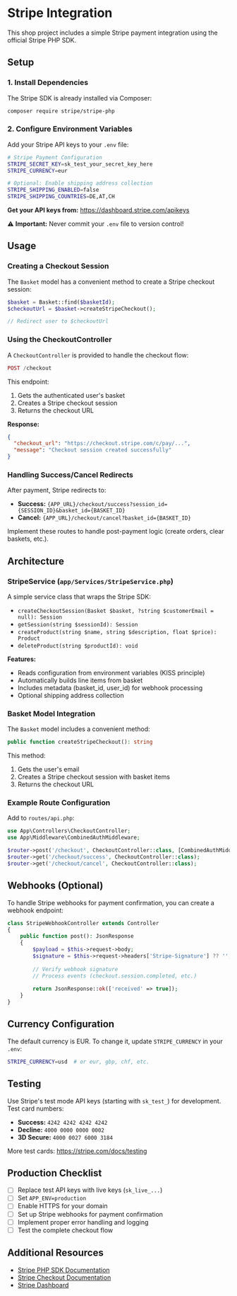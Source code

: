 # Stripe Integration

This shop project includes a simple Stripe payment integration using the official Stripe PHP SDK.

## Setup

### 1. Install Dependencies

The Stripe SDK is already installed via Composer:

```bash
composer require stripe/stripe-php
```
### 2. Configure Environment Variables

Add your Stripe API keys to your `.env` file:

```bash
# Stripe Payment Configuration
STRIPE_SECRET_KEY=sk_test_your_secret_key_here
STRIPE_CURRENCY=eur

# Optional: Enable shipping address collection
STRIPE_SHIPPING_ENABLED=false
STRIPE_SHIPPING_COUNTRIES=DE,AT,CH
```

**Get your API keys from:** https://dashboard.stripe.com/apikeys

⚠️ **Important:** Never commit your `.env` file to version control!

## Usage

### Creating a Checkout Session

The `Basket` model has a convenient method to create a Stripe checkout session:

```php
$basket = Basket::find($basketId);
$checkoutUrl = $basket->createStripeCheckout();

// Redirect user to $checkoutUrl
```

### Using the CheckoutController

A `CheckoutController` is provided to handle the checkout flow:

```php
POST /checkout
```

This endpoint:
1. Gets the authenticated user's basket
2. Creates a Stripe checkout session
3. Returns the checkout URL

**Response:**
```json
{
  "checkout_url": "https://checkout.stripe.com/c/pay/...",
  "message": "Checkout session created successfully"
}
```

### Handling Success/Cancel Redirects

After payment, Stripe redirects to:
- **Success:** `{APP_URL}/checkout/success?session_id={SESSION_ID}&basket_id={BASKET_ID}`
- **Cancel:** `{APP_URL}/checkout/cancel?basket_id={BASKET_ID}`

Implement these routes to handle post-payment logic (create orders, clear baskets, etc.).

## Architecture

### StripeService (`app/Services/StripeService.php`)

A simple service class that wraps the Stripe SDK:

- `createCheckoutSession(Basket $basket, ?string $customerEmail = null): Session`
- `getSession(string $sessionId): Session`
- `createProduct(string $name, string $description, float $price): Product`
- `deleteProduct(string $productId): void`

**Features:**
- Reads configuration from environment variables (KISS principle)
- Automatically builds line items from basket
- Includes metadata (basket_id, user_id) for webhook processing
- Optional shipping address collection

### Basket Model Integration

The `Basket` model includes a convenient method:

```php
public function createStripeCheckout(): string
```

This method:
1. Gets the user's email
2. Creates a Stripe checkout session with basket items
3. Returns the checkout URL

### Example Route Configuration

Add to `routes/api.php`:

```php
use App\Controllers\CheckoutController;
use App\Middleware\CombinedAuthMiddleware;

$router->post('/checkout', CheckoutController::class, [CombinedAuthMiddleware::class]);
$router->get('/checkout/success', CheckoutController::class);
$router->get('/checkout/cancel', CheckoutController::class);
```

## Webhooks (Optional)

To handle Stripe webhooks for payment confirmation, you can create a webhook endpoint:

```php
class StripeWebhookController extends Controller
{
    public function post(): JsonResponse
    {
        $payload = $this->request->body;
        $signature = $this->request->headers['Stripe-Signature'] ?? '';
        
        // Verify webhook signature
        // Process events (checkout.session.completed, etc.)
        
        return JsonResponse::ok(['received' => true]);
    }
}
```

## Currency Configuration

The default currency is EUR. To change it, update `STRIPE_CURRENCY` in your `.env`:

```bash
STRIPE_CURRENCY=usd  # or eur, gbp, chf, etc.
```

## Testing

Use Stripe's test mode API keys (starting with `sk_test_`) for development. Test card numbers:

- **Success:** `4242 4242 4242 4242`
- **Decline:** `4000 0000 0000 0002`
- **3D Secure:** `4000 0027 6000 3184`

More test cards: https://stripe.com/docs/testing

## Production Checklist

- [ ] Replace test API keys with live keys (`sk_live_...`)
- [ ] Set `APP_ENV=production`
- [ ] Enable HTTPS for your domain
- [ ] Set up Stripe webhooks for payment confirmation
- [ ] Implement proper error handling and logging
- [ ] Test the complete checkout flow

## Additional Resources

- [Stripe PHP SDK Documentation](https://stripe.com/docs/api/php)
- [Stripe Checkout Documentation](https://stripe.com/docs/payments/checkout)
- [Stripe Dashboard](https://dashboard.stripe.com/)

